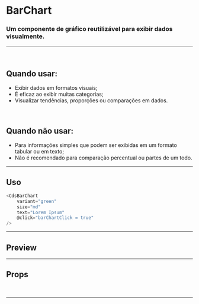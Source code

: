 # BarChart

### Um componente de gráfico reutilizável para exibir dados visualmente.
---
<br />

## Quando usar:
- Exibir dados em formatos visuais;
- É eficaz ao exibir muitas categorias;
- Visualizar tendências, proporções ou comparações em dados.

<br />

## Quando não usar:
- Para informações simples que podem ser exibidas em um formato tabular ou em texto;
- Não é recomendado para comparação percentual ou partes de um todo.

---

## Uso

```js
<CdsBarChart
	variant="green"
	size="md"
	text="Lorem Ipsum"
	@click="barChartClick = true"
/>
```

---

## Preview

<PreviewContainer
	:component="CdsBarChart"
	:data
	:labels
	:barWidth="1"
/>

---

## Props

<APITable
	name="BarChart"
	section="props"
/>
<br />

---

<script setup>
import { ref } from 'vue';
import CdsBarChart from '@/components/BarChart.vue';

const data = ref([
	{
		name: 'Ecocardiograma',
		datasets: [
			{
				label: 'Realizado',
				data: [50, 50, 50, 50, 50],
			},
			{
				label: 'Pendente',
				data: [200, 180, 250, 190, 280],
			},
			{
				label: 'Não realizado',
				data: [38, 84, 120, 90, 185],
			}
		]
	},
	{
		name: 'Raio-X',
		datasets: [
			{
				label: 'Realizado',
				data: [120, 220, 180, 320, 150],
			},
			{
				label: 'Pendente',
				data: [98, 145, 160, 190, 175],
			},
			{
				label: 'Não realizado',
				data: [49, 84, 120, 78, 130],
			}
		]
	},
	{
		name: 'Tomografia',
		datasets: [
			{
				label: 'Realizado',
				data: [55, 40, 33, 90, 120],
			},
			{
				label: 'Pendente',
				data: [25, 30, 90, 45, 20],
			},
			{
				label: 'Não realizado',
				data: [38, 84, 120, 90, 45],
			}
		]
	}
]);

const labels = ref(['Janeiro','Fevereiro','Março', 'Abril', 'Maio']);
</script>
